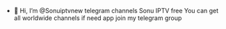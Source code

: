 - 👋 Hi, I’m @Sonuiptvnew telegram channels Sonu IPTV free 
You can get all worldwide channels if need app join my telegram group
<!---
Sonuiptvnew/Sonuiptvnew is a ✨ special ✨ repository because its `README.md` (this file) appears on your GitHub profile.
You can click the Preview link to take a look at your changes.
--->
